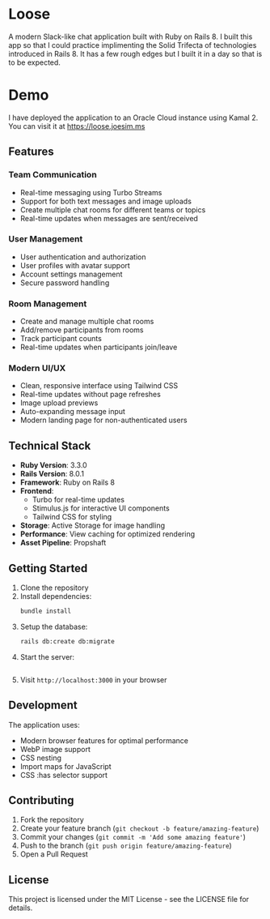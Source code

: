 # Loose

A modern Slack-like chat application built with Ruby on Rails 8.
I built this app so that I could practice implimenting the Solid Trifecta of technologies introduced in Rails 8. It has a few rough edges but I built it in a day so that is to be expected.

# Demo
I have deployed the application to an Oracle Cloud instance using Kamal 2.
You can visit it at https://loose.joesim.ms

## Features

### Team Communication
- Real-time messaging using Turbo Streams
- Support for both text messages and image uploads
- Create multiple chat rooms for different teams or topics
- Real-time updates when messages are sent/received

### User Management
- User authentication and authorization
- User profiles with avatar support
- Account settings management
- Secure password handling

### Room Management
- Create and manage multiple chat rooms
- Add/remove participants from rooms
- Track participant counts
- Real-time updates when participants join/leave

### Modern UI/UX
- Clean, responsive interface using Tailwind CSS
- Real-time updates without page refreshes
- Image upload previews
- Auto-expanding message input
- Modern landing page for non-authenticated users

## Technical Stack

- **Ruby Version**: 3.3.0
- **Rails Version**: 8.0.1
- **Framework**: Ruby on Rails 8
- **Frontend**: 
  - Turbo for real-time updates
  - Stimulus.js for interactive UI components
  - Tailwind CSS for styling
- **Storage**: Active Storage for image handling
- **Performance**: View caching for optimized rendering
- **Asset Pipeline**: Propshaft

## Getting Started

1. Clone the repository
2. Install dependencies:
   ```bash
   bundle install
   ```
3. Setup the database:
   ```bash
   rails db:create db:migrate
   ```
4. Start the server:
   ```bin/rails dev
   ```
5. Visit `http://localhost:3000` in your browser

## Development

The application uses:
- Modern browser features for optimal performance
- WebP image support
- CSS nesting
- Import maps for JavaScript
- CSS :has selector support

## Contributing

1. Fork the repository
2. Create your feature branch (`git checkout -b feature/amazing-feature`)
3. Commit your changes (`git commit -m 'Add some amazing feature'`)
4. Push to the branch (`git push origin feature/amazing-feature`)
5. Open a Pull Request

## License

This project is licensed under the MIT License - see the LICENSE file for details.
